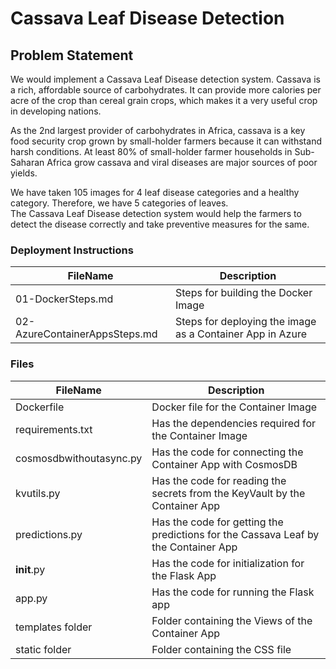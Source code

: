 # Cassava Leaf Disease Detection         

## Problem Statement
We would implement a Cassava Leaf Disease detection system.
Cassava is a rich, affordable source of carbohydrates. It can provide more calories per acre of the crop than cereal grain crops, which makes it a very useful crop in developing nations.          
              

As the 2nd largest provider of carbohydrates in Africa, cassava is a key food security crop grown by small-holder farmers because it can withstand harsh conditions. At least 80% of small-holder farmer households in Sub-Saharan Africa grow cassava and viral diseases are major sources of poor yields.              
             

We have taken 105 images for 4 leaf disease categories and a healthy category. Therefore, we have 5 categories of leaves.            
The Cassava Leaf Disease detection system would help the farmers to detect the disease correctly and take preventive measures for the same.       

### Deployment Instructions     


|  FileName  |  Description |
|---|---|
| 01-DockerSteps.md |   Steps for building the Docker Image        |
|  02-AzureContainerAppsSteps.md | Steps for deploying the image as a Container App in Azure   |         

### Files     


|  FileName  |  Description |
|---|---|
| Dockerfile |   Docker file for the Container Image        |       
| requirements.txt |   Has the dependencies required for the Container Image        |        
| cosmosdbwithoutasync.py |   Has the code for connecting the Container App with CosmosDB        |        
|  kvutils.py | Has the code for reading the secrets from the KeyVault by the Container App   |          
|  predictions.py | Has the code for getting the predictions for the Cassava Leaf by the Container App   |      
|  __init__.py | Has the code for initialization for the Flask App |      
|  app.py | Has the code for running the Flask app |      
|  templates folder | Folder containing the Views of the Container App   |        
|  static folder | Folder containing the CSS file   |        




